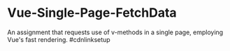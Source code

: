 # Vue-Single-Page-FetchData
An assignment that requests use of v-methods in a single page, employing Vue's fast rendering. #cdnlinksetup
